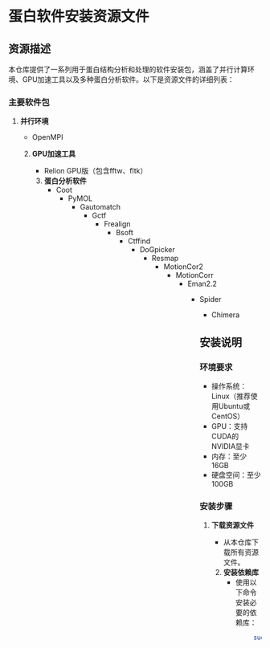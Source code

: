 # 蛋白软件安装资源文件

## 资源描述

本仓库提供了一系列用于蛋白结构分析和处理的软件安装包，涵盖了并行计算环境、GPU加速工具以及多种蛋白分析软件。以下是资源文件的详细列表：

### 主要软件包

1. **并行环境**
   - OpenMPI

   2. **GPU加速工具**
      - Relion GPU版（包含fftw、fltk）

      3. **蛋白分析软件**
         - Coot
            - PyMOL
               - Gautomatch
                  - Gctf
                     - Frealign
                        - Bsoft
                           - Ctffind
                              - DoGpicker
                                 - Resmap
                                    - MotionCor2
                                       - MotionCorr
                                          - Eman2.2
                                             - Spider
                                                - Chimera

                                                ## 安装说明

                                                ### 环境要求

                                                - 操作系统：Linux（推荐使用Ubuntu或CentOS）
                                                - GPU：支持CUDA的NVIDIA显卡
                                                - 内存：至少16GB
                                                - 硬盘空间：至少100GB

                                                ### 安装步骤

                                                1. **下载资源文件**
                                                   - 从本仓库下载所有资源文件。

                                                   2. **安装依赖库**
                                                      - 使用以下命令安装必要的依赖库：
                                                           ```bash
                                                                sudo apt-get update
                                                                     sudo apt-get install -y build-essential cmake libfftw3-dev libfltk1.3-dev
                                                                          ```

                                                                          3. **安装OpenMPI**
                                                                             - 解压OpenMPI安装包，进入目录并执行以下命令：
                                                                                  ```bash
                                                                                       ./configure --prefix=/usr/local
                                                                                            make -j4
                                                                                                 sudo make install
                                                                                                      ```
                                                                                                      
                                                                                                      4. **安装Relion GPU版**
                                                                                                         - 解压Relion安装包，进入目录并执行以下命令：
                                                                                                              ```bash
                                                                                                                   mkdir build
                                                                                                                        cd build
                                                                                                                             cmake -DCUDA=ON ..
                                                                                                                                  make -j4
                                                                                                                                       sudo make install
                                                                                                                                            ```
                                                                                                                                            
                                                                                                                                            5. **安装其他软件**
                                                                                                                                               - 按照每个软件包内的README文件进行安装。
                                                                                                                                               
                                                                                                                                               ## 注意事项
                                                                                                                                               
                                                                                                                                               - 安装过程中可能会遇到依赖库版本不匹配的问题，请根据错误提示进行相应的调整。
                                                                                                                                               - 部分软件可能需要手动配置环境变量，请参考各自的安装文档。
                                                                                                                                               
                                                                                                                                               ## 联系我们
                                                                                                                                               
                                                                                                                                               如果在安装过程中遇到任何问题，欢迎通过GitHub Issues联系我们，我们将尽快为您提供帮助。
                                                                                                                                               
                                                                                                                                               ## 下载链接
                                                                                                                                               [蛋白软件安装资源文件分享](https://pan.quark.cn/s/dcca6ce2e626) 
                                                                                                                                               
                                                                                                                                               (备用: [备用下载](https://pan.baidu.com/s/1KnuukE2b2PdhGtnkZxq-fQ?pwd=1234))
                                                                                                                                               
                                                                                                                                               ## 说明
                                                                                                                                               
                                                                                                                                               该仓库仅用于学习交流，请勿用于商业用途。

